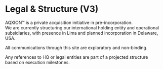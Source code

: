 # Legal & Structure (V3)

AQXION™ is a private acquisition initiative in pre-incorporation.  
We are currently structuring our international holding entity and operational subsidiaries, with presence in Lima and planned incorporation in Delaware, USA.

All communications through this site are exploratory and non-binding.

Any references to HQ or legal entities are part of a projected structure based on execution milestones.

